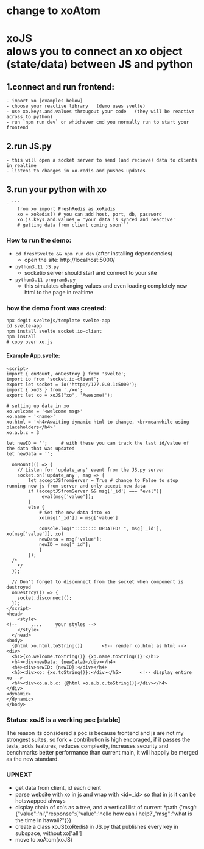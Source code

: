 

# change to xoAtom


# xoJS <br> alows you to connect an xo object (state/data) between JS and python
## 1.connect and run frontend:
    - import xo [examples below]
    - choose your reactive library   (demo uses svelte)
    - use xo.keys.and.values througout your code   (they will be reactive across to python)
    - run `npm run dev` or whichever cmd you normally run to start your frontend
## 2.run JS.py
    - this will open a socket server to send (and recieve) data to clients in realtime
    - listens to changes in xo.redis and pushes updates
## 3.run your python with xo
    - ```
        from xo import FreshRedis as xoRedis
        xo = xoRedis() # you can add host, port, db, password
        xo.js.keys.and.values = 'your data is synced and reactive'
        # getting data from client coming soon```


### How to run the demo:
 - `cd freshSvelte && npm run dev`     (after installing dependencies)
    - open the site: http://localhost:5000/
 - `python3.11 JS.py`
    - socketio server should start and connect to your site
 - `python3.11 programB.py`
    - this simulates changing values and even loading completely new html to the page in realtime

### how the demo front was created:
```
npx degit sveltejs/template svelte-app
cd svelte-app
npm install svelte socket.io-client
npm install
# copy over xo.js
```
#### Example App.svelte:
```
<script>
import { onMount, onDestroy } from 'svelte';
import io from 'socket.io-client';
export let socket = io('http://127.0.0.1:5000');
import { xoJS } from './xo';
export let xo = xoJS("xo", 'Awesome!');

# setting up data in xo 
xo.welcome = '<welcome msg>'
xo.name = '<name>'
xo.html = '<h4>Awaiting dynamic html to change, <br>meanwhile using placeholders</h4>'
xo.a.b.c = 3

let newID = '';     # with these you can track the last id/value of the data that was updated
let newData = ''; 

  onMount(() => {
    // Listen for 'update_any' event from the JS.py server
    socket.on('update_any', msg => {
        let acceptJSfromServer = True # change to False to stop running new js from server and only accept new data
        if (acceptJSfromServer && msg['_id'] === "eval"){
             eval(msg['value']); 
        }
        else {
            # Set the new data into xo 
            xo[msg['_id']] = msg['value']

            console.log(":::::::: UPDATED! ", msg['_id'], xo[msg['value']], xo)
            newData = msg['value'];
            newID = msg['_id'];
            }
        });
  /*
    */
  });
  
  // Don't forget to disconnect from the socket when component is destroyed
  onDestroy(() => {
    socket.disconnect();
  });
</script>
<head>
    <style>
<!--     ....     your styles -->
    </style>
  </head>
<body>
  {@html xo.html.toString()}       <!-- render xo.html as html -->
<div>
  <h1>{xo.welcome.toString()} {xo.name.toString()}!</h1>
  <h4><div>newData: {newData}</div></h4>
  <h4><div>newID: {newID}:</div></h4>
  <h5><div>xo: {xo.toString()}:</div></h5>       <!-- display entire xo -->
  <h4><div>xo.a.b.c: {@html xo.a.b.c.toString()}</div></h4>
</div>
<dynamic>
</dynamic>
</body>
```

### Status: xoJS is a working poc [stable]

The reason its considered a poc is because frontend and js are not my strongest suites,
so fork + contribution is high encoraged, if it passes the tests, adds features, reduces complexity, increases security and benchmarks better performance than current main, it will happily be merged as the new standard.


### UPNEXT
- get data from client, id each client
- parse website with xo in js and wrap with <id=_id></id> so that in js it can be hotswapped always
- display chain of xo's as a tree, and a vertical list of current *path {'msg':{"value":'hi',"response":{"value":'hello how can i help?',"msg":"what is the time in hawaii?"}}}
- create a class xoJS(xoRedis) in JS.py that publishes every key in subspace, without xo['all']
- move to xoAtom(xoJS)
